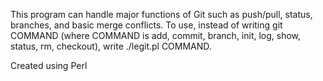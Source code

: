 This program can handle major functions of Git such as push/pull, status, branches, and basic merge conflicts. To use, instead of writing git COMMAND (where COMMAND is add, commit, branch, init, log, show, status, rm, checkout), write ./legit.pl COMMAND.

Created using Perl
